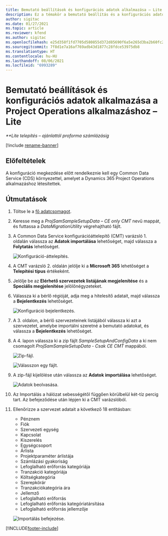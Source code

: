 ```yaml
---
title: Bemutató beállítások és konfigurációs adatok alkalmazása – Lite
description: Ez a témakör a bemutató beállítás és a konfigurációs adatok Project Operations rendszerben való alkalmazásáról tartalmaz tájékoztatást.
author: sigitac
ms.date: 01/27/2021
ms.topic: article
ms.reviewer: kfend
ms.author: sigitac
ms.openlocfilehash: e25d358f1fd7705d580855d372d85690f6a5e265d3ba2b60fc26742bf3edc86f
ms.sourcegitcommit: 7f8d1e7a16af769adb43d1877c28fdce53975db8
ms.translationtype: HT
ms.contentlocale: hu-HU
ms.lasthandoff: 08/06/2021
ms.locfileid: "6993289"
---
```

# <a name="apply-demo-setup-and-configuration-data-for-project-operations---lite"></a>Bemutató beállítások és konfigurációs adatok alkalmazása a Project Operations alkalmazáshoz – Lite 

_**Lite telepítés – ajánlattól proforma számlázásig_

[!include [rename-banner](~/includes/cc-data-platform-banner.md)]

## <a name="prerequisites"></a>Előfeltételek

A konfiguráció megkezdése előtt rendelkeznie kell egy Common Data Service (CDS) környezettel, amelyet a Dynamics 365 Project Operations alkalmazáshoz létesítettek.


## <a name="instructions"></a>Útmutatások

1. Töltse le a [fő adatcsomagot](https://download.microsoft.com/download/3/4/1/341bf279-a64f-4baa-af31-ce624859b518/ProjOpsSampleSetupData-%20CE%20only.zip). 
2. Keresse meg a *ProjSamSampleSetupData – CE only CMT* nevű mappát, és futtassa a *DataMigrationUtility* végrehajtható fájlt.
3. A Common Data Service konfigurációáttelepítő (CMT) varázsló 1. oldalán válassza az **Adatok importálása** lehetőséget, majd válassza a **Folytatás** lehetőséget.

    ![Konfiguráció-áttelepítés.](./media/1ConfigurationMigration.png)

4. A CMT varázsló 2. oldalán jelölje ki a **Microsoft 365** lehetőséget a **Telepítési típus** értékeként.
5. Jelölje be az **Elérhető szervezetek listájának megjelenítése** és a **Speciális megjelenítése** jelölőnégyzeteket.
6. Válassza ki a bérlő régióját, adja meg a hitelesítő adatait, majd válassza a **Bejelentkezés** lehetőséget.

   ![Konfiguráció bejelentkezés.](./media/2ConfigurationSignin.png)

7. A 3. oldalon, a bérlő szervezeteinek listájából válassza ki azt a szervezetet, amelybe importálni szeretné a bemutató adatokat, és válassza a **Bejelentkezés** lehetőséget.
8. A 4. lapon válassza ki a zip fájlt *SampleSetupAndConfigData* a ki nem csomagolt *ProjSamSampleSetupData - Csak CE CMT* mappából.

   ![Zip-fájl.](./media/3ZipFile.png)

   ![Válasszon egy fájlt.](./media/4SelectAFile.png)

9. A zip-fájl kijelölése után válassza az **Adatok importálása** lehetőséget.

   ![Adatok beolvasása.](./media/5ImportData.png)

10. Az Importálás a hálózat sebességétől függően körülbelül két-tíz percig tart. Az befejeződése után lépjen ki a CMT varázslóból. 
11. Ellenőrizze a szervezet adatait a következő 18 entitásban:

    -   Pénznem
    -   Fiók
    -   Szervezeti egység
    -   Kapcsolat
    -   Kiszerelés
    -   Egységcsoport
    -   Árlista
    -   Projektparaméter árlistája 
    -   Számlázási gyakoriság
    -   Lefoglalható erőforrás kategóriája
    -   Tranzakció kategóriája
    -   Költségkategória
    -   Szerepkörár
    -   Tranzakciókategória ára
    -   Jellemző
    -   Lefoglalható erőforrás
    -   Lefoglalható erőforrás kategóriatársítása
    -   Lefoglalható erőforrás jellemzője

    ![Importálás befejezése.](./media/6CompleteImport.png)


[!INCLUDE[footer-include](../includes/footer-banner.md)]
